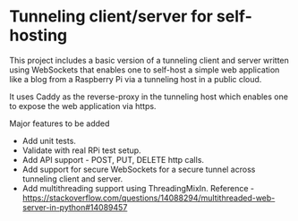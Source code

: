 # Tunneling client/server for self-hosting

This project includes a basic version of a tunneling client and server written using WebSockets that enables one to self-host a simple web application like a blog from a Raspberry Pi via a tunneling host in a public cloud.

It uses Caddy as the reverse-proxy in the tunneling host which enables one to expose the web application via https.

Major features to be added
- Add unit tests.
- Validate with real RPi test setup.
- Add API support - POST, PUT, DELETE http calls.
- Add support for secure WebSockets for a secure tunnel across tunneling client and server.
- Add multithreading support using ThreadingMixIn. Reference - https://stackoverflow.com/questions/14088294/multithreaded-web-server-in-python#14089457
